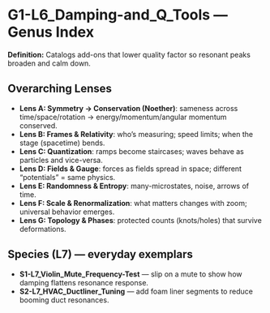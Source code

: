 # G1-L6_Damping-and_Q_Tools — Genus Index
**Definition:** Catalogs add-ons that lower quality factor so resonant peaks broaden and calm down.

## Overarching Lenses

- **Lens A: Symmetry -> Conservation (Noether)**: sameness across time/space/rotation → energy/momentum/angular momentum conserved.
- **Lens B: Frames & Relativity**: who’s measuring; speed limits; when the stage (spacetime) bends.
- **Lens C: Quantization**: ramps become staircases; waves behave as particles and vice-versa.
- **Lens D: Fields & Gauge**: forces as fields spread in space; different “potentials” = same physics.
- **Lens E: Randomness & Entropy**: many-microstates, noise, arrows of time.
- **Lens F: Scale & Renormalization**: what matters changes with zoom; universal behavior emerges.
- **Lens G: Topology & Phases**: protected counts (knots/holes) that survive deformations.

## Species (L7) — everyday exemplars
- **S1-L7_Violin_Mute_Frequency-Test** — slip on a mute to show how damping flattens resonance response.
- **S2-L7_HVAC_Ductliner_Tuning** — add foam liner segments to reduce booming duct resonances.

